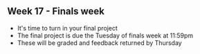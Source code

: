 ## Week 17 - Finals week
- It's time to turn in your final project
- The final project is due the Tuesday of finals week at 11:59pm
- These will be graded and feedback returned by Thursday
